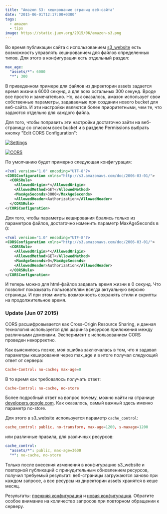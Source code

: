 ```yaml
---
title: "Amazon S3: кеширование страниц веб-сайта"
date: "2015-06-01T12:17:00+0300"
tags:
  - amazon
  - tips
image: https://static.juev.org/2015/06/amazon-s3.png
---
```

Во время публикации сайта с использованием [s3_website](https://github.com/laurilehmijoki/s3_website "laurilehmijoki/s3_website") есть возможность управлять кешированием для файлов определенных типов. Для этого в конфигурации есть отдельный раздел:

```yaml
max_age:
  "assets/*": 6000
  "*": 300
```

В приведенном примере для файлов из директории assets задается время жизни в 6000 секунд, а для всех остальных  300 секунд. Вроде все просто и замечательно. Но, как оказалось, амазон использует свои собственные параметры, задаваемые при создании нового bucket для веб-сайта. И эти настройки являются более приоритетными, чем те, что задаются отдельно для каждого файла.

Для того, чтобы поправить эти настройки достаточно зайти на веб-страницу со списком всех bucket и в разделе Permissions выбрать кнопку "Edit CORS Configuration":

[![Settings](https://static.juev.org/2015/06/bucket.png "Bucket Setting")](https://static.juev.org/2015/06/bucket.png "Bucket Settings")


[![CORS](https://static.juev.org/2015/06/CORS.png "CORS Configuration")](https://static.juev.org/2015/06/CORS.png "CORS Configuration")

По умолчанию будет примерно следующая конфигурация:

```xml
<?xml version="1.0" encoding="UTF-8"?>
<CORSConfiguration xmlns="http://s3.amazonaws.com/doc/2006-03-01/">
  <CORSRule>
    <AllowedOrigin>*</AllowedOrigin>
    <AllowedMethod>GET</AllowedMethod>
    <MaxAgeSeconds>3000</MaxAgeSeconds>
    <AllowedHeader>Authorization</AllowedHeader>
  </CORSRule>
</CORSConfiguration>
```

Для того, чтобы параметры кеширования брались только из параметров файлов, достаточно изменить параметр MaxAgeSeconds в 0:

```xml
<?xml version="1.0" encoding="UTF-8"?>
<CORSConfiguration xmlns="http://s3.amazonaws.com/doc/2006-03-01/">
  <CORSRule>
    <AllowedOrigin>*</AllowedOrigin>
    <AllowedMethod>GET</AllowedMethod>
    <MaxAgeSeconds>0</MaxAgeSeconds>
    <AllowedHeader>Authorization</AllowedHeader>
  </CORSRule>
</CORSConfiguration>
```

И теперь можно для html-файлов задавать время жизни в 0 секунд. Что позволит показывать пользователям всегда актуальную версию страницы. И при этом иметь возможность сохранять стили и скрипты на продолжительное время.

### Update (Jun 07 2015)

CORS расшифровывается как Cross-Origin Resource Sharing, и данная технология используется для шаринга ресурсов приложения между различными доменами. Эксперимент с использованием CORS проведен некорректно.

Как выяснилось позже, моя ошибка заключалась в том, что я задавал параметры кеширования через max_age и в итоге получал следующий ответ от сервера:

```conf
Cache-Control: no-cache; max-age=0
```

В то время как требовалось получать ответ:

```conf
Cache-Control: no-cache, no-store
```

Более подробный ответ на вопрос почему, можно найти на странице [developers.google.com](https://developers.google.com/web/fundamentals/performance/optimizing-content-efficiency/http-caching?hl=ru). Как оказалось, самый важный здесь именно параметр no-store.

Для этого в s3_website используется параметр `cache_control`:

```conf
cache_control: public, no-transform, max-age=1200, s-maxage=1200
```

или различные правила, для различных ресурсов:

```yaml
cache_control:
  "assets/*": public, max-age=3600
  "*": no-cache, no-store
```

Только после внесения изменения в конфигурацию s3_website и повторной публикаций с принудительным обновлением ресурсов, получил требуемый результат: веб-страницы загружаются заново при каждом запросе, а все ресурсы из директории assets хранятся в кеше месяц.

Результаты: [прежняя конфигурация](http://www.webpagetest.org/result/150607_Q2_9FG/) и [новая конфигурация](http://www.webpagetest.org/result/150607_YT_DWF/). Обратите особое внимание на количество запросов при повторном обращении к серверу.
